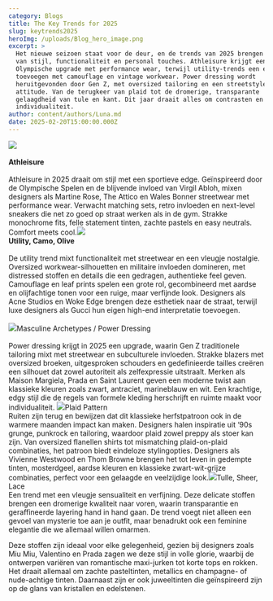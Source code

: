 ```yaml
---
category: Blogs
title: The Key Trends for 2025
slug: keytrends2025
heroImg: /uploads/Blog_hero_image.png
excerpt: >
  Het nieuwe seizoen staat voor de deur, en de trends van 2025 brengen een mix
  van stijl, functionaliteit en personal touches. Athleisure krijgt een
  Olympische upgrade met performance wear, terwijl utility-trends een edge
  toevoegen met camouflage en vintage workwear. Power dressing wordt
  heruitgevonden door Gen Z, met oversized tailoring en een streetstyle
  attitude. Van de terugkeer van plaid tot de dromerige, transparante
  gelaagdheid van tule en kant. Dit jaar draait alles om contrasten en
  individualiteit.
author: content/authors/Luna.md
date: 2025-02-20T15:00:00.000Z
---
```


![](/uploads/ATHLEISURE.png)\
\
**Athleisure**\
\
Athleisure in 2025 draait om stijl met een sportieve edge. Geïnspireerd door de
Olympische Spelen en de blijvende invloed van Virgil Abloh, mixen designers als
Martine Rose, The Attico en Wales Bonner streetwear met performance wear. Verwacht
matching sets, retro invloeden en next-level sneakers die net zo goed op straat werken
als in de gym. Strakke monochrome fits, felle statement tinten, zachte pastels en easy
neutrals. Comfort meets cool.![](/uploads/CAMO.png)\
**Utility, Camo, Olive**\
\
De utility trend mixt functionaliteit met streetwear en een vleugje nostalgie. Oversized
workwear-silhouetten en militaire invloeden domineren, met distressed stoffen en
details die een gedragen, authentieke feel geven. Camouflage en leaf prints spelen een
grote rol, gecombineerd met aardse en olijfachtige tonen voor een ruige, maar verfijnde
look. Designers als Acne Studios en Woke Edge brengen deze esthetiek naar de straat,
terwijl luxe designers als Gucci hun eigen high-end interpretatie toevoegen.\
\
![](/uploads/MASCULINE.png)Masculine Archetypes / Power Dressing\
\
Power dressing krijgt in 2025 een upgrade, waarin Gen Z traditionele tailoring mixt met
streetwear en subculturele invloeden. Strakke blazers met oversized broeken,
uitgesproken schouders en gedefinieerde tailles creëren een silhouet dat zowel
autoriteit als zelfexpressie uitstraalt. Merken als Maison Margiela, Prada en Saint
Laurent geven een moderne twist aan klassieke kleuren zoals zwart, antraciet,
marineblauw en wit. Een krachtige, edgy stijl die de regels van formele kleding
herschrijft en ruimte maakt voor individualiteit.
![](/uploads/PLAID.png)Plaid Pattern\
Ruiten zijn terug en bewijzen dat dit klassieke herfstpatroon ook in de warmere
maanden impact kan maken. Designers halen inspiratie uit ‘90s grunge, punkrock en
tailoring, waardoor plaid zowel preppy als stoer kan zijn. Van oversized flanellen shirts
tot mismatching plaid-on-plaid combinaties, het patroon biedt eindeloze stylingopties.
Designers als Vivienne Westwood en Thom Browne brengen het tot leven in gedempte
tinten, mosterdgeel, aardse kleuren en klassieke zwart-wit-grijze combinaties, perfect
voor een gelaagde en veelzijdige look.![](/uploads/SHEER.png)Tulle, Sheer, Lace\
Een trend met een vleugje sensualiteit en verfijning. Deze delicate stoffen brengen een
dromerige kwaliteit naar voren, waarin transparantie en geraffineerde layering hand in
hand gaan. De trend voegt niet alleen een gevoel van mysterie toe aan je outfit, maar
benadrukt ook een feminine elegantie die we allemaal willen omarmen.

Deze stoffen zijn ideaal voor elke gelegenheid, gezien bij designers zoals Miu Miu,
Valentino en Prada zagen we deze stijl in volle glorie, waarbij de ontwerpen variëren
van romantische maxi-jurken tot korte tops en rokken. Het draait allemaal om zachte
pasteltinten, metallics en champagne- of nude-achtige tinten. Daarnaast zijn er ook
juweeltinten die geïnspireerd zijn op de glans van kristallen en edelstenen.
